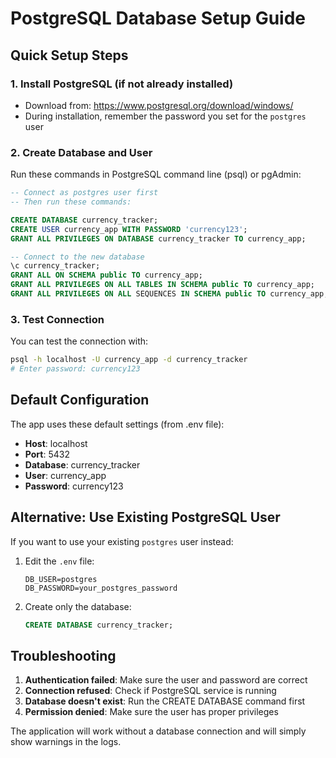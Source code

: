 # PostgreSQL Database Setup Guide

## Quick Setup Steps

### 1. Install PostgreSQL (if not already installed)
- Download from: https://www.postgresql.org/download/windows/
- During installation, remember the password you set for the `postgres` user

### 2. Create Database and User
Run these commands in PostgreSQL command line (psql) or pgAdmin:

```sql
-- Connect as postgres user first
-- Then run these commands:

CREATE DATABASE currency_tracker;
CREATE USER currency_app WITH PASSWORD 'currency123';
GRANT ALL PRIVILEGES ON DATABASE currency_tracker TO currency_app;

-- Connect to the new database
\c currency_tracker;
GRANT ALL ON SCHEMA public TO currency_app;
GRANT ALL PRIVILEGES ON ALL TABLES IN SCHEMA public TO currency_app;
GRANT ALL PRIVILEGES ON ALL SEQUENCES IN SCHEMA public TO currency_app;
```

### 3. Test Connection
You can test the connection with:
```bash
psql -h localhost -U currency_app -d currency_tracker
# Enter password: currency123
```

## Default Configuration

The app uses these default settings (from .env file):

- **Host**: localhost
- **Port**: 5432
- **Database**: currency_tracker
- **User**: currency_app
- **Password**: currency123

## Alternative: Use Existing PostgreSQL User

If you want to use your existing `postgres` user instead:

1. Edit the `.env` file:
   ```
   DB_USER=postgres
   DB_PASSWORD=your_postgres_password
   ```

2. Create only the database:
   ```sql
   CREATE DATABASE currency_tracker;
   ```

## Troubleshooting

1. **Authentication failed**: Make sure the user and password are correct
2. **Connection refused**: Check if PostgreSQL service is running
3. **Database doesn't exist**: Run the CREATE DATABASE command first
4. **Permission denied**: Make sure the user has proper privileges

The application will work without a database connection and will simply show warnings in the logs.